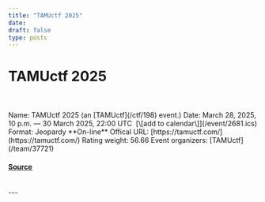 ```yaml
---
title: "TAMUctf 2025"
date: 
draft: false
type: posts
---
```

# TAMUctf 2025

<br/>

<br/>
Name: TAMUctf 2025 (an [TAMUctf](/ctf/198) event.)  
Date: March 28, 2025, 10 p.m. — 30 March 2025, 22:00 UTC  [\[add to calendar\]](/event/2681.ics)  
Format: Jeopardy  
**On-line**  
Offical URL: [https://tamuctf.com/](https://tamuctf.com/)  
Rating weight: 56.66  
Event organizers: [TAMUctf](/team/37721)

#### [Source](https://ctftime.org/event/2681)

<br/>
---
